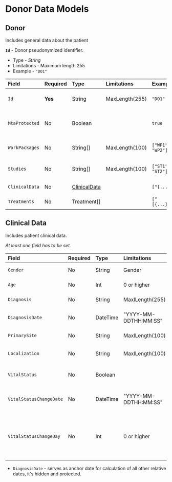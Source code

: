 # Donor Data Models

## Donor
Includes general data about the patient

**`Id`** - Donor pseudonymized identifier.
- Type - _String_
- Limitations - Maximum length 255
- Example - `"DO1"`


|Field|Required|Type|Limitations|Example|Description|
|:---|:---|:---|:---|:---|:---|
|`Id`|**Yes**|String|MaxLength(255)|`"DO1"`|Donor pseudonymized identifier|
|`MtaProtected`|No|Boolean||`true`|Whether donor data is MTA protected or not|
|`WorkPackages`|No|String[]|MaxLength(100)|`["WP1", "WP2"]`|Work packages list, which own donor data|
|`Studies`|No|String[]|MaxLength(100)|`["ST1", "ST2"]`|Studies list, which include donor data|
|`ClinicalData`|No|[ClinicalData](https://github.com/dkfz-unite/unite-donors-feed/new/main/Docs#clinical-data)||`["{...}"]`|Donor clinical data|
|`Treatments`|No|Treatment[]||`["[{...}]"]`|Donor treatments data|

## Clinical Data
Includes patient clinical data.

_At least one field has to be set._

Field|Required|Type|Limitations|Example|Description|
|:---|:---|:---|:---|:---|:---|
|`Gender`|No|String|Gender|`"Male"`|Donor gender|
|`Age`|No|Int|0 or higher|`56`|Age at diagnosis|
|`Diagnosis`|No|String|MaxlLength(255)|`"Glioblastoma"`|Donor diagnosis|
|`DiagnosisDate`|No|DateTime|"YYYY-MM-DDTHH:MM:SS"|`"2020-01-01T00:00:00"`|Diagnosis statement date|
|`PrimarySite`|No|String|MaxlLength(100)|`"Head"`|Primary site of disease|
|`Localization`|No|String|MaxlLength(100)|`"Left"`|Disease relative location|
|`VitalStatus`|No|Boolean||`true`|Whether donor is still alive|
|`VitalStatusChangeDate`|No|DateTime|"YYYY-MM-DDTHH:MM:SS"|`"2021-01-01T00:00:00"`|Date when vital status was last revised|
|`VitalStatusChangeDay`|No|Int|0 or higher|`365`|Day relative to diagnosis date when vital status was last revised|

- `DiagnosisDate` - serves as anchor date for calculation of all other relative dates, it's hidden and protected.
